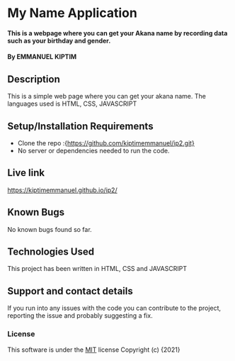 # My Name Application
#### This is a webpage where you can get your Akana name by recording data such as your birthday and gender.
#### By **EMMANUEL KIPTIM**
## Description
This is a simple web page where you can get your akana name. The languages used is HTML, CSS, JAVASCRIPT
## Setup/Installation Requirements
* Clone the repo :{https://github.com/kiptimemmanuel/ip2.git}
* No server or dependencies needed to run the code.
## Live link
https://kiptimemmanuel.github.io/ip2/
## Known Bugs
No known bugs found so far.
## Technologies Used
This project has been written in HTML, CSS and JAVASCRIPT
## Support and contact details
If you run into any issues with the code you can contribute to the project, reporting the issue and probably suggesting a fix.
### License
This software is under the [MIT](LICENSE) license
Copyright (c) {2021}
